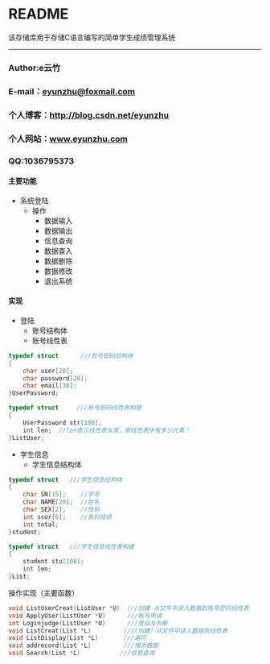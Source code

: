 # README
该存储库用于存储C语言编写的简单学生成绩管理系统
****
### Author:e云竹
### E-mail：eyunzhu@foxmail.com
### 个人博客：http://blog.csdn.net/eyunzhu
### 个人网站：www.eyunzhu.com
### QQ:1036795373

#### 主要功能
* 系统登陆
	* 操作
		* 数据输入 
		* 数据输出
		* 信息查询
		* 数据查入
		* 数据删除
		* 数据修改
		* 退出系统
	
#### 实现
* 登陆
	* 账号结构体
	*  账号线性表
	
```C
typedef struct      ///账号密码结构体
{
    char user[20];
    char password[20];
    char email[30];
}UserPassword;

typedef struct     ///账号密码线性表构建
{
    UserPassword str[100];
    int len;  //len表示线性表长度，即线性表中有多少元素！
}ListUser;
```
* 学生信息
	* 学生信息结构体
```C
typedef struct   ///学生信息结构体
{
    char SN[15];    //学号
    char NAME[20];  //姓名
    char SEX[2];    //性别
    int scor[6];    //各科成绩
    int total;
}student;

typedef struct   ///学生信息线性表构建
{
    student stu[100];
    int len;
}List;
```
操作实现（主要函数）
```C
void ListUserCreat(ListUser *U)  ///创建 从文件中读入数据到账号密码线性表
void ApplyUser(ListUser *U)      ///帐号申请
int Loginjudge(ListUser *U)      ///登陆及判断
void ListCreat(List *L)         ///(创建）从文件中读入数据到线性表
void ListDisplay(List *L)       ///遍历
void addrecord(List *L)         ///增添数据
void Search(List *L)           ///信息查询
```
	 
